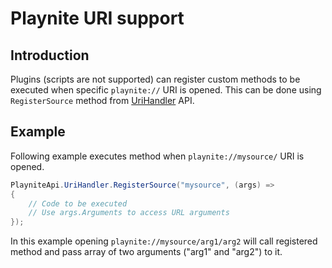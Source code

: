 Playnite URI support
=====================

Introduction
---------------------

Plugins (scripts are not supported) can register custom methods to be executed when specific `playnite://` URI is opened. This can be done using `RegisterSource` method from [UriHandler](xref:Playnite.SDK.IPlayniteAPI.UriHandler) API.

Example
---------------------

Following example executes method when `playnite://mysource/` URI is opened.

```csharp
PlayniteApi.UriHandler.RegisterSource("mysource", (args) =>
{
    // Code to be executed
    // Use args.Arguments to access URL arguments
});
```

In this example opening `playnite://mysource/arg1/arg2` will call registered method and pass array of two arguments ("arg1" and "arg2") to it.
